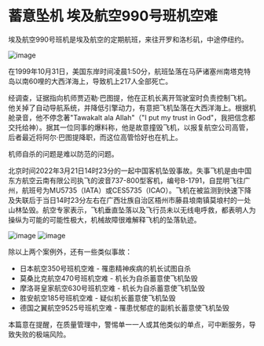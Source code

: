 # 蓄意坠机 埃及航空990号班机空难

埃及航空990号班机是埃及航空的定期航班，来往开罗和洛杉矶，中途停纽约。

![image](https://github.com/user-attachments/assets/257213ff-e453-4a79-a724-94321d6cab1d)


在1999年10月31日，美国东岸时间凌晨1:50分，航班坠落在马萨诸塞州南塔克特岛以南60哩的大西洋海上，导致机上217人全部死亡。

经调查，证据指向机师贾迈勒·巴图提，他在正机长离开驾驶室时负责控制飞机。他关掉了自动导航系统，并降低引擎动力，有意把飞机坠落在大西洋海上。根据机舱录音，他不停念著"Tawakalt ala Allah"（"I put my trust in God"，我把信念都交托给神）。据其一位同事的爆料称，他是故意撞毁飞机，以报复航空公司高管，后者最近将阿尔·巴图提降职，而这位高管恰好也在机上。

机师自杀的问题是难以防范的问题。

北京时间2022年3月21日14时23分的一起中国客机坠毁事故。失事飞机是由中国东方航空云南有限公司执飞的波音737-800型客机，编号B-1791，自昆明飞往广州，航班号为MU5735（IATA）或CES5735（ICAO）。飞机在被监测到快速下降及失联后于当日14时23分左右在广西壮族自治区梧州市藤县埌南镇莫埌村的一处山林坠毁。航空专家表示，飞机垂直坠落以及飞行员未以无线电呼救，都表明人为操纵为可能的可能性极大，机械故障很难解释飞机的坠落轨迹。

![image](https://github.com/user-attachments/assets/873517f3-3f29-4765-a801-bac293aabfc1)
![image](https://github.com/user-attachments/assets/b061fea2-c403-4471-8452-593559e77c12)



除以上两个案例外，还有一些类似事故：
 - 日本航空350号班机空难 - 罹患精神疾病的机长试图自杀
 - 莫桑比克航空470号班机空难 - 机长为自杀蓄意使飞机坠毁
 - 摩洛哥皇家航空630号班机空难 - 机长为自杀蓄意使飞机坠毁
 - 胜安航空185号班机空难 - 疑似机长蓄意使飞机坠毁
 - 德国之翼航空9525号班机空难 - 罹患忧郁症的副机长蓄意使飞机坠毁

本篇意在提醒，在质量管理中，警惕单一一人或其他类似的单点，可中断服务，导致失败的极端风险。


